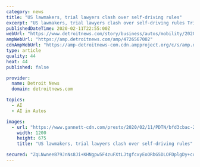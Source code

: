 ```yaml
---
category: news
title: "US lawmakers, trial lawyers clash over self-driving rules"
excerpt: "US lawmakers, trial lawyers clash over self-driving rules Trial lawyers objected to a lack of protections in a 2018 Senate bill that would ensure the right to sue carmakers after autonomous-vehicle crashes Check out this story on detroitnews.com ..."
publishedDateTime: 2020-02-11T22:55:00Z
webUrl: "https://www.detroitnews.com/story/business/autos/mobility/2020/02/11/lawmakers-trial-lawyers-clash-over-self-driving-rules/4726567002/"
ampWebUrl: "https://amp.detroitnews.com/amp/4726567002"
cdnAmpWebUrl: "https://amp-detroitnews-com.cdn.ampproject.org/c/s/amp.detroitnews.com/amp/4726567002"
type: article
quality: 44
heat: 44
published: false

provider:
  name: Detroit News
  domain: detroitnews.com

topics:
  - AI
  - AI in Autos

images:
  - url: "https://www.gannett-cdn.com/presto/2020/02/11/PDTN/bfd3cbac-2c60-49f8-bec8-325637799aec-dtncent02-796k6oa3zeracqe94qt_original.jpg?auto=webp&crop=3999,2250,x0,y203&format=pjpg&width=1200"
    width: 1200
    height: 675
    title: "US lawmakers, trial lawyers clash over self-driving rules"

secured: "ZqLNwneeB79JnNs8Ji+KHNgpw5F4zuFXtLJtgfcxyEoORbG5DLOFDplgDy+corE/lYdSeH9Wr9pTdXZaRLVDfTB+fVgaqQNcrNLhtbrYMSABIp60jn3rZP9erzOzqtJo8r6iMdd5OJRUtky4n6BRTRdMYgo/TmFtVpT7Yt94fsWWAkKjTpJOXOsveZa/6yGZ91CBEGAOs0k8RHhER0hsgNZWwUf+zA0OEUTakQehq1S/AFknoz3aZhiltPXo+4uOgECnJmqCs27hedX4NQ9hTYLGDmj/82UzByC9XPzaMoiB/i+4Hm93Xjx1vHEjoTHXqufYcOB2s1YpNY7bRq1tTBUIplo0sdbXstc97fU3KL1otLQSnKgKfKS7/PwjXasNN10MxeF5VFogYtSfD8nDGmrwdysOqt5cJCw92DQA8bjuEOwIDwkG/L2zyuGMD5w4a8TvkOYxWNPaUMr4bme8eKZQ6HD2Ox9Dtu8suI3BXsE=;JlsPuVR0EhHm9EZDECZd6g=="
---
```


